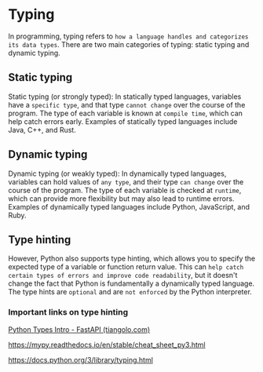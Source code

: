 # Typing

In programming, typing refers to `how a language handles and categorizes its data types`. There are two main categories of typing: static typing and dynamic typing.

## Static typing

Static typing (or strongly typed): In statically typed languages, variables have a `specific type`, and that type `cannot change` over the course of the program. The type of each variable is known at `compile time`, which can help catch errors early. Examples of statically typed languages include Java, C++, and Rust.

## Dynamic typing

Dynamic typing (or weakly typed): In dynamically typed languages, variables can hold values of `any type`, and their type `can change` over the course of the program. The type of each variable is checked at `runtime`, which can provide more flexibility but may also lead to runtime errors. Examples of dynamically typed languages include Python, JavaScript, and Ruby.

## Type hinting

However, Python also supports type hinting, which allows you to specify the expected type of a variable or function return value. This can `help catch certain types of errors and improve code readability`, but it doesn't change the fact that Python is fundamentally a dynamically typed language. The type hints are `optional` and are `not enforced` by the Python interpreter.

### Important links on type hinting

[Python Types Intro - FastAPI (tiangolo.com)](https://fastapi.tiangolo.com/python-types/)

<https://mypy.readthedocs.io/en/stable/cheat_sheet_py3.html>

<https://docs.python.org/3/library/typing.html>

